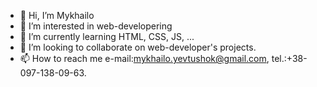 - 👋 Hi, I’m Mykhailo
- 👀 I’m interested in web-developering
- 🌱 I’m currently learning HTML, CSS, JS, ...
- 💞️ I’m looking to collaborate on web-developer's projects.
- 📫 How to reach me e-mail:mykhailo.yevtushok@gmail.com, tel.:+38-097-138-09-63.

<!---
PhoeniX37X/PhoeniX37X is a ✨ special ✨ repository because its `README.md` (this file) appears on your GitHub profile.
You can click the Preview link to take a look at your changes.
--->
